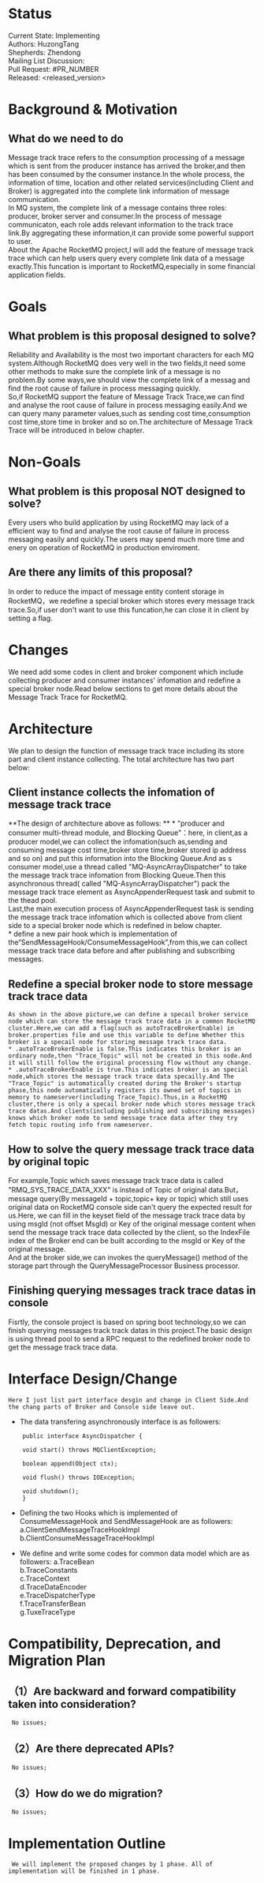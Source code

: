 # Status
Current State: Implementing    
Authors: HuzongTang     
Shepherds: Zhendong     
Mailing List Discussion: <apache mailing list archive>    
Pull Request: #PR_NUMBER    
Released: <released_version>  
 
# Background & Motivation
## What do we need to do
Message track trace refers to the consumption processing of a message which is sent from the producer instance has arrived the broker,and then has been consumed by the consumer instance.In the whole process, the information of time, location and other related services(including Client and Broker) is aggregated into the complete link information of message communication.      
In MQ system, the complete link of a message contains three roles: producer, broker server and consumer.In the process of message communicaton, each role adds relevant information to the track trace link.By aggregating these information,it can provide some powerful support to user.      
About the Apache RocketMQ project,I will add the feature of message track trace which can help users query every complete link data of a message exactly.This funcation is important to RocketMQ,especially in some  financial application fields.     
    
# Goals
##  What problem is this proposal designed to solve?
Reliability and Availability is the most two important characters for each MQ system.Although RocketMQ does very well in the two fields,it need some other methods to make sure the complete link of a message is no problem.By some ways,we should view the complete link of a messag and find the root cause of failure in process messaging quickly.        
So,if RocketMQ support the feature of Message Track Trace,we can find and analyse the root cause of failure in process messaging easily.And we can query many parameter values,such as sending cost time,consumption cost time,store time in broker and so on.The architecture of Message Track Trace will be introduced in below chapter.

# Non-Goals
## What problem is this proposal NOT designed to solve?
Every users who build application by using RocketMQ may lack of a efficient way to  find and analyse the root cause of failure in process messaging easily and quickly.The users may spend much more time and enery on operation of RocketMQ in production enviroment.           
## Are there any limits of this proposal?  
In order to reduce the impact of message entity content storage in RocketMQ，we redefine a special broker which stores every message track trace.So,if user don't want to use this funcation,he can close it in client by setting a flag.       
# Changes
We need add some codes in client and broker component which include collecting producer and consumer instances' infomation and redefine a special broker node.Read below sections to get more details about the Message Track Trace for RocketMQ.    

# Architecture
We plan to design the function of message track trace including its store part and client instance collecting. The total architecture has two part below:     
## Client instance collects the infomation of message track trace
    
**The design of architecture above as follows:       **
    * "producer and consumer multi-thread module, and Blocking Queue"：here, in client,as a producer model,we can collect the infomation(such as,sending and consuming message cost time,broker store time,broker stored ip address and so on) and put this information into the Blocking Queue.And as s consumer model,use a thread called "MQ-AsyncArrayDispatcher" to take the message track trace infomation from Blocking Queue.Then this asynchronous thread( called "MQ-AsyncArrayDispatcher") pack the message track trace element as AsyncAppenderRequest task and submit to the thead pool.      
    Last,the main execution process of  AsyncAppenderRequest task is sending the message track trace infomation which is collected above from client side to a special broker node which is redefined in below chapter.       
    * define a new pair hook which is implementation of the“SendMessageHook/ConsumeMessageHook”,from this,we can collect message track trace data  before and after publishing and subscribing messages.      
   
## Redefine a special broker node to store message track trace data
    
    As shown in the above picture,we can define a specail broker service node which can store the message track trace data in a common RocketMQ cluster.Here,we can add a flag(such as autoTraceBrokerEnable) in broker.properties file and use this variable to define Whether this broker is a specail node for storing message track trace data.      
    * .autoTraceBrokerEnable is false.This indicates this broker is an ordinary node,then "Trace_Topic" will not be created in this node.And it will still follow the original processing flow without any change.
    * .autoTraceBrokerEnable is true.This indicates broker is an special node,which stores the message track trace data specailly.And The "Trace_Topic" is automatically created during the Broker's startup phase,this node automatically registers its owned set of topics in memory to nameserver(including Trace_Topic).Thus,in a RocketMQ cluster,there is only a specail broker node which stores message track trace datas.And clients(including publishing and subscribing messages) knows which broker node to send message trace data after they try fetch topic routing info from nameserver.

## How to solve the query message track trace data by original topic 
  For example,Topic which saves message track trace data is called "RMQ_SYS_TRACE_DATA_XXX" is instead of Topic of original data.But，message query(By messageId + topic,topic+ key or topic) which still uses original data on RocketMQ console side can't query the expected result for us.Here, we can fill in the keyset field of the message track trace data by using msgId (not offset MsgId) or Key of the original message content when send the message track trace data collected by the client, so the IndexFile index of the Broker end can be built according to the msgId or Key of the original message.          
    And at the broker side,we can invokes the queryMessage() method of the storage part through the QueryMessageProcessor Business processor.         

## Finishing querying messages track trace datas in console
Fisrtly, the console project is based on spring boot technology,so we can finish querying messages track track datas in this project.The basic design is using thread pool to send a RPC request to the redefined broker node to get the message track trace data.     
  
# Interface Design/Change
    Here I just list part interface desgin and change in Client Side.And the chang parts of Broker and Console side leave out.          
   * The data transfering asynchronously interface is as followers: 
```
    public interface AsyncDispatcher {

	void start() throws MQClientException;

	boolean append(Object ctx);

	void flush() throws IOException;

	void shutdown();	
    }
```
* Defining the two Hooks which is implemented of ConsumeMessageHook and SendMessageHook are as followers:
     a.ClientSendMessageTraceHookImpl        
     b.ClientConsumeMessageTraceHookImpl       

* We define and write some codes for common data model which are as followers:
     a.TraceBean      
     b.TraceConstants     
     c.TraceContext     
     d.TraceDataEncoder    
     e.TraceDispatcherType   
     f.TraceTransferBean   
     g.TuxeTraceType    
# Compatibility, Deprecation, and Migration Plan
##     （1）Are backward and forward compatibility taken into consideration?
     No issues;
##     （2）Are there deprecated APIs?
     No issues;
##  （3）How do we do migration?
     No issues;

# Implementation Outline
     We will implement the proposed changes by 1 phase. All of implementation will be finished in 1 phase.